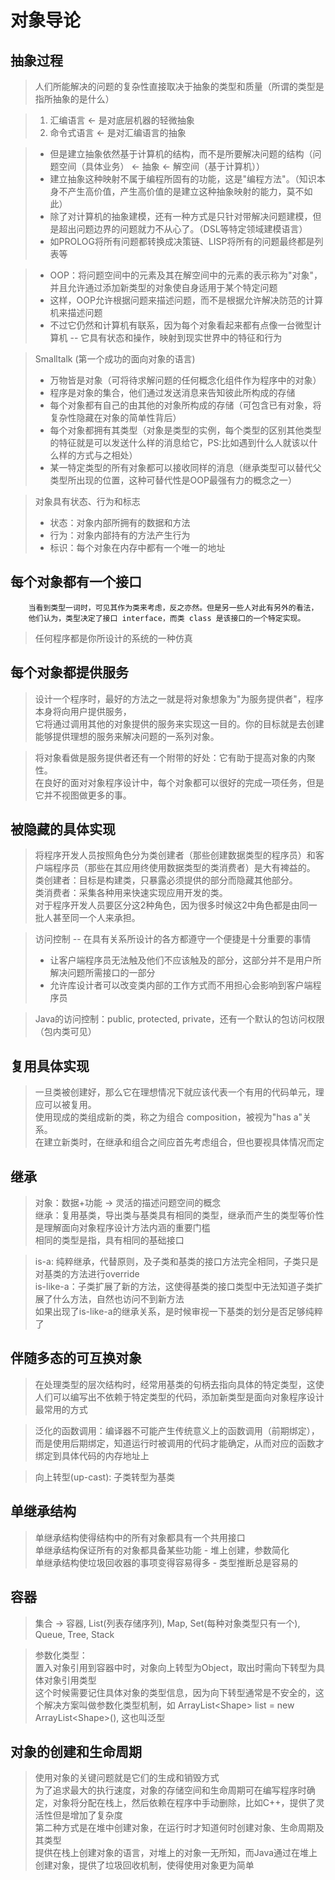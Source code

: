 # 对象导论

## 抽象过程

> 人们所能解决的问题的复杂性直接取决于抽象的类型和质量（所谓的类型是指所抽象的是什么）

> 1. 汇编语言 <- 是对底层机器的轻微抽象
> 2. 命令式语言 <- 是对汇编语言的抽象  


>   - 但是建立抽象依然基于计算机的结构，而不是所要解决问题的结构（问题空间（具体业务） <- 抽象 <- 解空间（基于计算机））  
>   - 建立抽象这种映射不属于编程所固有的功能，这是"编程方法"。（知识本身不产生高价值，产生高价值的是建立这种抽象映射的能力，莫不如此）  
>   - 除了对计算机的抽象建模，还有一种方式是只针对带解决问题建模，但是超出问题边界的问题就力不从心了。（DSL等特定领域建模语言）  
>   -  如PROLOG将所有问题都转换成决策链、LISP将所有的问题最终都是列表等  

>   - OOP：将问题空间中的元素及其在解空间中的元素的表示称为"对象"，并且允许通过添加新类型的对象使自身适用于某个特定问题  
>   - 这样，OOP允许根据问题来描述问题，而不是根据允许解决防范的计算机来描述问题
>   - 不过它仍然和计算机有联系，因为每个对象看起来都有点像一台微型计算机 -- 它具有状态和操作，映射到现实世界中的特征和行为

> Smalltalk (第一个成功的面向对象的语言)  
> - 万物皆是对象（可将待求解问题的任何概念化组件作为程序中的对象）  
> - 程序是对象的集合，他们通过发送消息来告知彼此所构成的存储
> - 每个对象都有自己的由其他的对象所构成的存储（可包含已有对象，将复杂性隐藏在对象的简单性背后）
> - 每个对象都拥有其类型（对象是类型的实例，每个类型的区别其他类型的特征就是可以发送什么样的消息给它，PS:比如遇到什么人就该以什么样的方式与之相处）
> - 某一特定类型的所有对象都可以接收同样的消息（继承类型可以替代父类型所出现的位置，这种可替代性是OOP最强有力的概念之一）

> 对象具有状态、行为和标志
> - 状态：对象内部所拥有的数据和方法
> - 行为：对象内部持有的方法产生行为
> - 标识：每个对象在内存中都有一个唯一的地址


## 每个对象都有一个接口

        当看到类型一词时，可见其作为类来考虑，反之亦然。但是另一些人对此有另外的看法，
        他们认为，类型决定了接口 interface，而类 class 是该接口的一个特定实现。

> 任何程序都是你所设计的系统的一种仿真

## 每个对象都提供服务

> 设计一个程序时，最好的方法之一就是将对象想象为"为服务提供者"，程序本身将向用户提供服务，  
它将通过调用其他的对象提供的服务来实现这一目的。你的目标就是去创建能够提供理想的服务来解决问题的一系列对象。

> 将对象看做是服务提供者还有一个附带的好处：它有助于提高对象的内聚性。  
在良好的面对对象程序设计中，每个对象都可以很好的完成一项任务，但是它并不视图做更多的事。

## 被隐藏的具体实现

> 将程序开发人员按照角色分为类创建者（那些创建数据类型的程序员）和客户端程序员（那些在其应用终使用数据类型的类消费者）是大有裨益的。  
类创建者：目标是构建类，只暴露必须提供的部分而隐藏其他部分。  
类消费者：采集各种用来快速实现应用开发的类。  
对于程序开发人员要区分这2种角色，因为很多时候这2中角色都是由同一批人甚至同一个人来承担。

> 访问控制 -- 在具有关系所设计的各方都遵守一个便捷是十分重要的事情  
> - 让客户端程序员无法触及他们不应该触及的部分，这部分并不是用户所解决问题所需接口的一部分
> - 允许库设计者可以改变类内部的工作方式而不用担心会影响到客户端程序员

> Java的访问控制：public, protected, private，还有一个默认的包访问权限（包内类可见）

## 复用具体实现

> 一旦类被创建好，那么它在理想情况下就应该代表一个有用的代码单元，理应可以被复用。  
使用现成的类组成新的类，称之为组合 composition，被视为"has a"关系。  
在建立新类时，在继承和组合之间应首先考虑组合，但也要视具体情况而定

## 继承

> 对象：数据+功能 -> 灵活的描述问题空间的概念  
继承：复用基类，导出类与基类具有相同的类型，继承而产生的类型等价性是理解面向对象程序设计方法内涵的重要门槛  
相同的类型是指，具有相同的基础接口

> is-a: 纯粹继承，代替原则，及子类和基类的接口方法完全相同，子类只是对基类的方法进行override  
> is-like-a：子类扩展了新的方法，这使得基类的接口类型中无法知道子类扩展了什么方法，自然也访问不到新方法  
如果出现了is-like-a的继承关系，是时候审视一下基类的划分是否足够纯粹了

## 伴随多态的可互换对象

> 在处理类型的层次结构时，经常用基类的句柄去指向具体的特定类型，这使人们可以编写出不依赖于特定类型的代码，添加新类型是面向对象程序设计最常用的方式  

> 泛化的函数调用：编译器不可能产生传统意义上的函数调用（前期绑定），而是使用后期绑定，知道运行时被调用的代码才能确定，从而对应的函数才绑定到具体代码的内存地址上

> 向上转型(up-cast): 子类转型为基类

## 单继承结构
> 单继承结构使得结构中的所有对象都具有一个共用接口  
单继承结构保证所有的对象都具备某些功能 - 堆上创建，参数简化  
单继承结构使垃圾回收器的事项变得容易得多 - 类型推断总是容易的

## 容器

> 集合 -> 容器, List(列表存储序列), Map, Set(每种对象类型只有一个), Queue, Tree, Stack

> 参数化类型：  
置入对象引用到容器中时，对象向上转型为Object，取出时需向下转型为具体对象引用类型  
这个时候需要记住具体对象的类型信息，因为向下转型通常是不安全的，这个解决方案叫做参数化类型机制，如 ArrayList\<Shape> list = new ArrayList\<Shape\>(), 这也叫泛型

## 对象的创建和生命周期

> 使用对象的关键问题就是它们的生成和销毁方式  
为了追求最大的执行速度，对象的存储空间和生命周期可在编写程序时确定，对象将分配在栈上，然后依赖在程序中手动删除，比如C++，提供了灵活性但是增加了复杂度  
第二种方式是在堆中创建对象，在运行时才知道何时创建对象、生命周期及其类型  
提供在栈上创建对象的语言，对堆上的对象一无所知，而Java通过在堆上创建对象，提供了垃圾回收机制，使得使用对象更为简单
